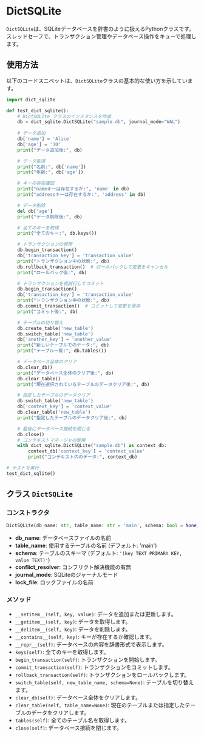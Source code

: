 # DictSQLite

`DictSQLite`は、SQLiteデータベースを辞書のように扱えるPythonクラスです。スレッドセーフで、トランザクション管理やデータベース操作をキューで処理します。


## 使用方法

以下のコードスニペットは、`DictSQLite`クラスの基本的な使い方を示しています。

```python
import dict_sqlite

def test_dict_sqlite():
    # DictSQLite クラスのインスタンスを作成
    db = dict_sqlite.DictSQLite("sample.db", journal_mode="WAL")
    
    # データ追加
    db['name'] = 'Alice'
    db['age'] = '30'
    print("データ追加後:", db)

    # データ取得
    print("名前:", db['name'])
    print("年齢:", db['age'])

    # キーの存在確認
    print("nameキーは存在するか:", 'name' in db)
    print("addressキーは存在するか:", 'address' in db)

    # データ削除
    del db['age']
    print("データ削除後:", db)

    # 全てのキーを取得
    print("全てのキー:", db.keys())

    # トランザクションの使用
    db.begin_transaction()
    db['transaction_key'] = 'transaction_value'
    print("トランザクション中の状態:", db)
    db.rollback_transaction()  # ロールバックして変更をキャンセル
    print("ロールバック後:", db)

    # トランザクションを再試行してコミット
    db.begin_transaction()
    db['transaction_key'] = 'transaction_value'
    print("トランザクション中の状態:", db)
    db.commit_transaction()  # コミットして変更を保存
    print("コミット後:", db)

    # テーブルの切り替え
    db.create_table('new_table')
    db.switch_table('new_table')
    db['another_key'] = 'another_value'
    print("新しいテーブルでのデータ:", db)
    print("テーブル一覧:", db.tables())

    # データベース全体のクリア
    db.clear_db()
    print("データベース全体のクリア後:", db)
    db.clear_table()
    print("現在選択されているテーブルのデータクリア後:", db)

    # 指定したテーブルのデータクリア
    db.switch_table('new_table')
    db['context_key'] = 'context_value'
    db.clear_table('new_table')
    print("指定したテーブルのデータクリア後:", db)

    # 最後にデータベース接続を閉じる
    db.close()
    # コンテキストマネージャの使用
    with dict_sqlite.DictSQLite("sample.db") as context_db:
        context_db['context_key'] = 'context_value'
        print("コンテキスト内のデータ:", context_db)

# テストを実行
test_dict_sqlite()
```

## クラス `DictSQLite`

### コンストラクタ

```python
DictSQLite(db_name: str, table_name: str = 'main', schema: bool = None, conflict_resolver: bool = False, journal_mode: str = None, lock_file: str = None)
```

- **db_name**: データベースファイルの名前
- **table_name**: 使用するテーブルの名前 (デフォルト: 'main')
- **schema**: テーブルのスキーマ (デフォルト: `'(key TEXT PRIMARY KEY, value TEXT)'`)
- **conflict_resolver**: コンフリクト解決機能の有無
- **journal_mode**: SQLiteのジャーナルモード
- **lock_file**: ロックファイルの名前

### メソッド

- `__setitem__(self, key, value)`: データを追加または更新します。
- `__getitem__(self, key)`: データを取得します。
- `__delitem__(self, key)`: データを削除します。
- `__contains__(self, key)`: キーが存在するか確認します。
- `__repr__(self)`: データベースの内容を辞書形式で表示します。
- `keys(self)`: 全てのキーを取得します。
- `begin_transaction(self)`: トランザクションを開始します。
- `commit_transaction(self)`: トランザクションをコミットします。
- `rollback_transaction(self)`: トランザクションをロールバックします。
- `switch_table(self, new_table_name, schema=None)`: テーブルを切り替えます。
- `clear_db(self)`: データベース全体をクリアします。
- `clear_table(self, table_name=None)`: 現在のテーブルまたは指定したテーブルのデータをクリアします。
- `tables(self)`: 全てのテーブル名を取得します。
- `close(self)`: データベース接続を閉じます。
